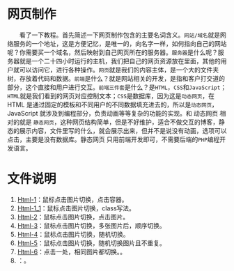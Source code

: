 # 网页制作

&emsp;&emsp;看了一下教程。首先简述一下网页制作包含的主要名词含义。`网站/域名`就是网络服务的一个地址，这是方便记忆，是唯一的，向名字一样，如何指向自己的网站呢？你需要买一个域名，然后映射到自己网页所在的服务器。`服务器`是什么呢？服务器就是一个二十四小时运行的主机，我们把自己的网页资源放在里面，其他的用户就可以访问它，进行各种操作。`网页`就是我们的内容主体，是一个大的文件夹树，存放着代码和数据。`前端`是什么？就是网站相关的开发，是指和客户打交道的部分，这个直接和用户进行交互。`前端三件套`是什么？是`HTML`，`CSS`和`JavaScript`；`HTML`就是我们看到的网页对应控制文本；`CSS`是数据库，因为这是`动态网页`，在 HTML 是通过固定的模板和不同用户的不同数据填充进去的，所以是`动态网页`，JavaScript 就涉及到编程部分，负责动画等等复杂的功能的实现。和 动态网页 相对的就是 `静态网页`，这种网页结构简单，但是不好维护，适合不做交互的博客，静态的展示内容，文件里写的什么，就会展示出来，但并不是说没有动画，选项可以点击，主要是没有数据库。静态网页 只用前端开发即可，不需要后端的`PHP`编程开发语言。

# 文件说明

1. [Html-1](./Html-1/)：鼠标点击图片切换，点击容器。
2. [Html-1_1](./Html-1_1/)：鼠标点击图片切换，class写法。
3. [Html-2](./Html-2/)：鼠标点击图片切换，点击图片。
4. [Html-3](./Html-3/)：鼠标点击图片切换，多张图片后，顺序切换。
5. [Html-4](./Html-4/)：鼠标点击图片切换，随机切换。
6. [Html-5](./Html-5/)：鼠标点击图片切换，随机切换图片且不重复。
7. [Html-6](./Html-6/)：点击一处，相同图片都切换。。
8. [](.)：。